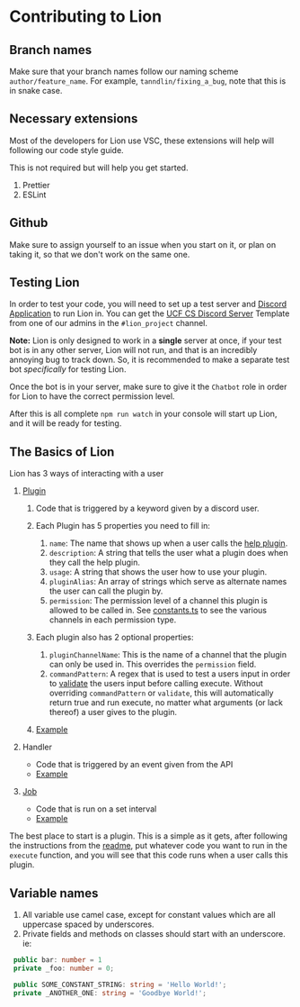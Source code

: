 # Contributing to Lion

## Branch names

Make sure that your branch names follow our naming scheme `author/feature_name`.
For example, `tanndlin/fixing_a_bug`, note that this is in snake case.

## Necessary extensions

Most of the developers for Lion use VSC, these extensions will help will following our code style guide.

This is not required but will help you get started.

1. Prettier
2. ESLint

## Github

Make sure to assign yourself to an issue when you start on it, or plan on taking it, so that we don't work on the same one.

## Testing Lion

In order to test your code, you will need to set up a test server and [Discord Application](https://discord.com/developers/applications) to run Lion in. You can get the [UCF CS Discord Server](https://discord.gg/uXBmTd9) Template from one of our admins in the `#lion_project` channel.

**Note:** Lion is only designed to work in a **single** server at once, if your test bot is in any other server, Lion will not run, and that is an incredibly annoying bug to track down. So, it is recommended to make a separate test bot _specifically_ for testing Lion.

Once the bot is in your server, make sure to give it the `Chatbot` role in order for Lion to have the correct permission level.

After this is all complete `npm run watch` in your console will start up Lion, and it will be ready for testing.

## The Basics of Lion

Lion has 3 ways of interacting with a user

1. [Plugin](https://github.com/cs-discord-at-ucf/lion/blob/master/src/common/plugin.ts)

   1. Code that is triggered by a keyword given by a discord user.
   2. Each Plugin has 5 properties you need to fill in:

      1. `name`: The name that shows up when a user calls the [help plugin](https://github.com/cs-discord-at-ucf/lion/blob/master/src/app/plugins/help.plugin.ts).
      2. `description`: A string that tells the user what a plugin does when they call the help plugin.
      3. `usage`: A string that shows the user how to use your plugin.
      4. `pluginAlias`: An array of strings which serve as alternate names the user can call the plugin by.
      5. `permission`: The permission level of a channel this plugin is allowed to be called in. See [constants.ts](https://github.com/cs-discord-at-ucf/lion/blob/master/src/common/constants.ts) to see the various channels in each permission type.

   3. Each plugin also has 2 optional properties:

      1. `pluginChannelName`: This is the name of a channel that the plugin can only be used in. This overrides the `permission` field.
      2. `commandPattern`: A regex that is used to test a users input in order to [validate](https://github.com/cs-discord-at-ucf/lion/blob/622409e610a39211f45c3901ffb3ad6985181bc1/src/common/plugin.ts#L29-L35) the users input before calling execute. Without overriding `commandPattern` or `validate`, this will automatically return true and run execute, no matter what arguments (or lack thereof) a user gives to the plugin.

   4. [Example](https://github.com/cs-discord-at-ucf/lion/blob/master/src/app/plugins/8ball.plugin.ts)

2. Handler
   - Code that is triggered by an event given from the API
   - [Example](https://github.com/cs-discord-at-ucf/lion/blob/master/src/app/handlers/user_update.handler.ts)
3. [Job](https://github.com/cs-discord-at-ucf/lion/blob/master/src/common/job.ts)
   - Code that is run on a set interval
   - [Example](https://github.com/cs-discord-at-ucf/lion/blob/master/src/app/jobs/poll.job.ts)

The best place to start is a plugin. This is a simple as it gets, after following the instructions from the [readme](https://github.com/cs-discord-at-ucf/lion/blob/master/README.md), put whatever code you want to run in the `execute` function, and you will see that this code runs when a user calls this plugin.

## Variable names

1. All variable use camel case, except for constant values which are all uppercase spaced by underscores.
2. Private fields and methods on classes should start with an underscore. ie:

```ts
 public bar: number = 1
 private _foo: number = 0;

 public SOME_CONSTANT_STRING: string = 'Hello World!';
 private _ANOTHER_ONE: string = 'Goodbye World!';
```
